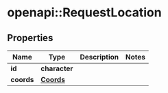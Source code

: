 # openapi::RequestLocation


## Properties
Name | Type | Description | Notes
------------ | ------------- | ------------- | -------------
**id** | **character** |  | 
**coords** | [**Coords**](Coords.md) |  | 


